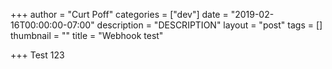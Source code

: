 +++
author = "Curt Poff"
categories = ["dev"]
date = "2019-02-16T00:00:00-07:00"
description = "DESCRIPTION"
layout = "post"
tags = []
thumbnail = ""
title = "Webhook test"

+++
Test 123